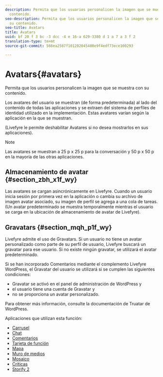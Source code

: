 ```yaml
---
description: Permita que los usuarios personalicen la imagen que se muestra con su
  contenido.
seo-description: Permita que los usuarios personalicen la imagen que se muestra con
  su contenido.
seo-title: Avatars
title: Avatars
uuid: bf 20 f 3 bc -3 dcc -4 e 16-a 629-3380 d 1 a 7 a 3 f 2
translation-type: tm+mt
source-git-commit: 566ea2587f101202045488e9f4edf73ece100293

---
```



# Avatars{#avatars}

Permita que los usuarios personalicen la imagen que se muestra con su contenido.

Los avatares del usuario se muestran (de forma predeterminada) al lado del contenido de todas las aplicaciones y se extraen del sistema de perfiles de identidad utilizado en la implementación. Estas avatares varían según la aplicación en la que se muestran.

(Livefyre le permite deshabilitar Avatares si no desea mostrarlos en sus aplicaciones).

>[!NOTE]
>
>Las avatares se muestran a 25 p x 25 p para la conversación y 50 p x 50 p en la mayoría de las otras aplicaciones.

## Almacenamiento de avatar {#section_zbh_x1f_wy}

Las avatares se cargan asincrónicamente en Livefyre. Cuando un usuario inicia sesión por primera vez en la aplicación o cambia su archivo de imagen avatar asociado, su imagen de perfil se agrega a una cola de tareas. (Un avatar predeterminado se muestra temporalmente mientras el usuario se carga en la ubicación de almacenamiento de avatar de Livefyre).

## Gravatars {#section_mqh_p1f_wy}

Livefyre admite el uso de Gravatars. Si un usuario no tiene un avatar personalizado como parte de su perfil de usuario, Livefyre buscará un gravatar para ese usuario. Si no existe ningún gravatar, se utilizará el avatar predeterminado.

Si se han incorporado Comentarios mediante el complemento Livefyre WordPress, el Gravatar del usuario se utilizará si se cumplen las siguientes condiciones:

* Gravatar se activó en el panel de administración de WordPress y
* el usuario tiene una cuenta de Gravatar y
* no se proporciona un avatar personalizado.

Para obtener más información, consulte la documentación de Truatar de WordPress.



Aplicaciones que utilizan esta función:

* [Carrusel](/help/using/c-about-apps/c-carousel-app/c-carousel-app.md#c_carousel_app)
* [Chat](/help/using/c-about-apps/c-chat-app/c-chat-app.md#c_chat_app)
* [Comentarios](/help/using/c-about-apps/c-comments/c-comments.md)
* [Tarjeta de función](/help/using/c-about-apps/c-feature-card-app/c-feature-card-app.md#c_feature_card_app)
* [Mapa](/help/using/c-about-apps/c-map-app/c-map-app.md#c_map_app)
* [Muro de medios](/help/using/c-about-apps/c-media-wall-app/c-media-wall-app.md#c_media_wall_app)
* [Mosaico](/help/using/c-about-apps/c-mosaic-app/c-mosaic-app.md#c_mosaic_app)
* [Críticas](/help/using/c-about-apps/c-reviews-app/c-reviews-app.md#c_reviews_app)
* [Storify 2](/help/using/c-about-apps/c-storify2/c-storify2.md#c_storify2)

